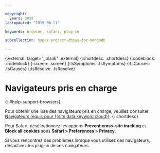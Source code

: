 ```yaml
---

copyright:
  years: 2019
lastupdated: "2019-06-11"

keywords: browser, safari, plug-in

subcollection: hyper-protect-dbaas-for-mongodb

---
```

{:external: target="_blank" .external}
{:shortdesc: .shortdesc}
{:codeblock: .codeblock}
{:screen: .screen}
{:tsSymptoms: .tsSymptoms}
{:tsCauses: .tsCauses}
{:tsResolve: .tsResolve}


# Navigateurs pris en charge
{: #help-support-browsers}

Pour obtenir une liste des navigateurs pris en charge, veuillez consulter [Navigateurs requis pour {{site.data.keyword.cloud}}](/docs/overview?topic=overview-prereqs-platform#browsers-platform).
{: shortdesc}

Pour Safari, désélectionnez les options **Prevent cross-site tracking** et **Block all cookies** sous **Safari > Preferences > Privacy**.

Si vous rencontrez des problèmes lorsque vous utilisez ces navigateurs, désactivez les plug-in de ces navigateurs.

